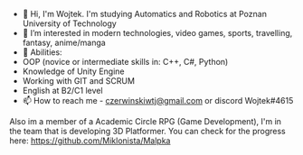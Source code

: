 - 👋 Hi, I'm Wojtek. I'm studying Automatics and Robotics at Poznan University of Technology
- 👀 I’m interested in modern technologies, video games, sports, travelling, fantasy, anime/manga
- 🌱 Abilities:
- OOP (novice or intermediate skills in: C++, C#, Python)
- Knowledge of Unity Engine
- Working with GIT and SCRUM 
- English at B2/C1 level
- 📫 How to reach me - czerwinskiwtj@gmail.com or discord Wojtek#4615

Also im a member of a Academic Circle RPG (Game Development), I'm in the team that is developing 3D Platformer. You can check for the progress here: 
https://github.com/Miklonista/Malpka


